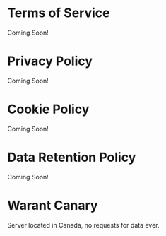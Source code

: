 Terms of Service
===========

Coming Soon!


Privacy Policy
===========

Coming Soon!


Cookie Policy
===========

Coming Soon!


Data Retention Policy
============

Coming Soon!


Warant Canary
============

Server located in Canada, no requests for data ever.